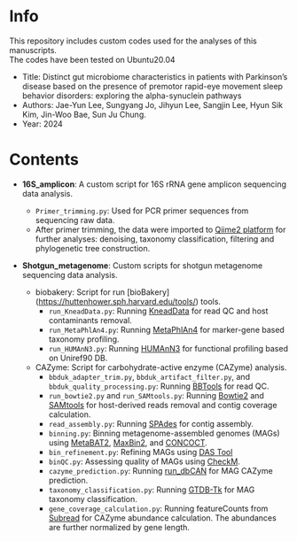 # Info
This repository includes custom codes used for the analyses of this manuscripts.<br/>
The codes have been tested on Ubuntu20.04
- Title: Distinct gut microbiome characteristics in patients with Parkinson’s disease based on the presence of premotor rapid-eye movement sleep behavior disorders: exploring the alpha-synuclein pathways
- Authors: Jae-Yun Lee, Sungyang Jo, Jihyun Lee, Sangjin Lee, Hyun Sik Kim, Jin-Woo Bae, Sun Ju Chung.
- Year: 2024

# Contents
* **16S_amplicon**: A custom script for 16S rRNA gene amplicon sequencing data analysis.
  - `Primer_trimming.py`: Used for PCR primer sequences from sequencing raw data. <br>
  - After primer trimming, the data were imported to [Qiime2 platform](https://qiime2.org/) for further analyses: denoising, taxonomy classification, filtering and phylogenetic tree construction.
 
* **Shotgun_metagenome**: Custom scripts for shotgun metagenome sequencing data analysis.
  - biobakery: Script for run [bioBakery] (https://huttenhower.sph.harvard.edu/tools/) tools.
    - `run_KneadData.py`: Running [KneadData](https://huttenhower.sph.harvard.edu/kneaddata/) for read QC and host contaminants removal.
    - `run_MetaPhlAn4.py`: Running [MetaPhlAn4](https://huttenhower.sph.harvard.edu/metaphlan) for marker-gene based taxonomy profiling.
    - `run_HUMAnN3.py`: Running [HUMAnN3](https://huttenhower.sph.harvard.edu/humann) for functional profiling based on Uniref90 DB.
  - CAZyme: Script for carbohydrate-active enzyme (CAZyme) analysis.
    - `bbduk_adapter_trim.py`,  `bbduk_artifact_filter.py`, and `bbduk_quality_processing.py`: Running [BBTools](https://jgi.doe.gov/data-and-tools/software-tools/bbtools/) for read QC.
    - `run_bowtie2.py` and `run_SAMtools.py`: Running [Bowtie2](https://bowtie-bio.sourceforge.net/bowtie2/index.shtml) and [SAMtools](https://www.htslib.org/) for host-derived reads removal and contig coverage calculation.
    - `read_assembly.py`: Running [SPAdes](https://github.com/ablab/spades) for contig assembly.
    - `binning.py`: Binning metagenome-assembled genomes (MAGs) using [MetaBAT2](https://bitbucket.org/berkeleylab/metabat/src/master/), [MaxBin2](https://sourceforge.net/projects/maxbin2/), and [CONCOCT](https://github.com/BinPro/CONCOCT).
    - `bin_refinement.py`: Refining MAGs using [DAS Tool](https://github.com/cmks/DAS_Tool)
    - `binQC.py`: Assessing quality of MAGs using [CheckM](https://github.com/Ecogenomics/CheckM).
    - `cazyme_prediction.py`: Running [run_dbCAN](https://github.com/linnabrown/run_dbcan) for MAG CAZyme prediction.
    - `taxonomy_classification.py`: Running [GTDB-Tk](https://github.com/Ecogenomics/GTDBTk) for MAG taxonomy classification.
    - `gene_coverage_calculation.py`: Running featureCounts from [Subread](https://subread.sourceforge.net/) for CAZyme abundance calculation. The abundances are further normalized by gene length.
